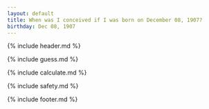 ```yaml
---
layout: default
title: When was I conceived if I was born on December 08, 1907?
birthday: Dec 08, 1907
---
```


{% include header.md %}

{% include guess.md %}

{% include calculate.md %}

{% include safety.md %}

{% include footer.md %}




